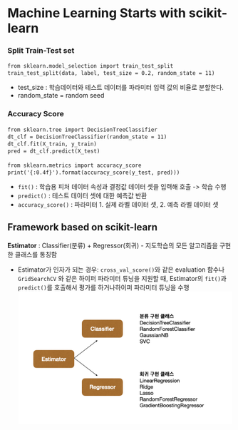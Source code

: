# Machine Learning Starts with scikit-learn

### Split Train-Test set
```
from sklearn.model_selection import train_test_split
train_test_split(data, label, test_size = 0.2, random_state = 11)
```
- test_size : 학습데이터와 테스트 데이터를 파라미터 입력 값의 비율로 분할한다.
- random_state = random seed

### Accuracy Score
```
from sklearn.tree import DecisionTreeClassifier
dt_clf = DecisionTreeClassifier(random_state = 11)
dt_clf.fit(X_train, y_train)
pred = dt_clf.predict(X_test)

from sklearn.metrics import accuracy_score
print('{:0.4f}').format(accuracy_score(y_test, pred)))
```

- `fit()` :  학습용 피처 데이터 속성과 결정값 데이터 셋을 입력해 호출 -> 학습 수행
- `predict()` : 테스트 데이터 셋에 대한 예측값 반환
- `accuracy_score()` : 파라미터 1. 실제 라벨 데이터 셋, 2. 예측 라벨 데이터 셋


## Framework based on scikit-learn
**Estimator** : Classifier(분류) + Regressor(회귀)
	- 지도학습의 모든 알고리즘을 구현한 클래스를 통칭함
- Estimator가 인자가 되는 경우: `cross_val_score()`와 같은 evaluation 함수나 `GridSearchCV` 와 같은 하이퍼 파라미터 튜닝을 지원할 때, Estimator의 `fit()`과 `predict()`를 호출해서 평가를 하거나하이퍼 파라미터 튜닝을 수행
![](assets/image.png)